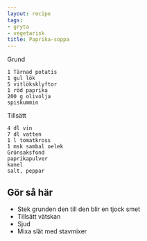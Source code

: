 ```yaml
---
layout: recipe
tags:
- gryta
- vegetarisk
title: Paprika-soppa
---
```



Grund
```
1 Tärnad potatis
1 gul lök
5 vitlöksklyftor
1 röd paprika
200 g olivolja
spiskummin
```

Tillsätt
```
4 dl vin
7 dl vatten
1 l tomatkross
1 msk sambal oelek
Grönsaksfond
paprikapulver
kanel
salt, peppar
```

## Gör så här
* Stek grunden den till den blir en tjock smet
* Tillsätt vätskan
* Sjud
* Mixa slät med stavmixer
